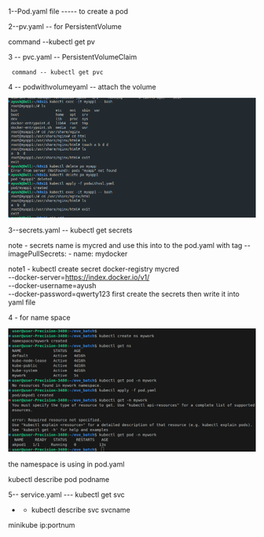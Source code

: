 1--Pod.yaml  file ----- to create a pod 



2--pv.yaml -- for PersistentVolume    

  command  --kubectl get pv 



3 -- pvc.yaml --  PersistentVolumeClaim

     command -- kubectl get pvc 

4 -- podwithvolumeyaml  -- attach the volume 



   ![alt text](<Screenshot from 2025-09-22 15-30-34-1.png>)
     
      





3--secrets.yaml  --    kubectl get secrets 

note - secrets name is mycred  and use this into to the pod.yaml with tag --imagePullSecrets:
    - name: mydocker 
 


note1 - kubectl create secret docker-registry mycred \
  --docker-server=https://index.docker.io/v1/ \
  --docker-username=ayush \
  --docker-password=qwerty123   first create the secrets then write it into yaml file 




4 -   for name space 

   ![alt text](<image (1).png>)




   the namespace is using in pod.yaml 

   kubectl describe pod podname 





5--    service.yaml   --- kubectl get svc


  - -  kubectl describe svc  svcname 

   minikube ip:portnum 


     